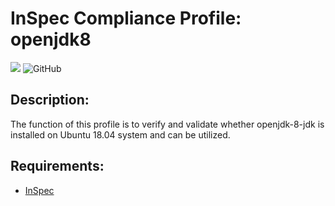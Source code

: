 # InSpec Compliance Profile: openjdk8

[![](https://github.com/darkwizard242/inspec-openjdk8/workflows/inspec-openjdk-8-jdk-build/badge.svg)](https://github.com/darkwizard242/inspec-openjdk-8-jdk/actions) ![GitHub](https://img.shields.io/github/license/darkwizard242/inspec-openjdk-8-jdk)

## Description:

The function of this profile is to verify and validate whether openjdk-8-jdk is installed on Ubuntu 18.04 system and can be utilized.

## Requirements:

- [InSpec](https://github.com/chef/inspec)
